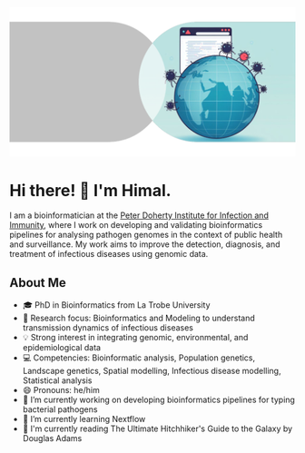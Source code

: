 <!--
**himal2007/himal2007** is a ✨ _special_ ✨ repository because its `README.md` (this file) appears on your GitHub profile.

Here are some ideas to get you started:

- 🔭 I’m currently working on ...
- 🌱 I’m currently learning ...
- 👯 I’m looking to collaborate on ...
- 🤔 I’m looking for help with ...
- 💬 Ask me about ...
- 📫 How to reach me: ...
- 😄 Pronouns: ...
- ⚡ Fun fact: ...
-->

![Photo](bioinf-publichealth.png)

# Hi there! 👋 I'm Himal.

I am a bioinformatician at the [Peter Doherty Institute for Infection and Immunity](https://www.doherty.edu.au/), where I work on developing and validating bioinformatics pipelines for analysing pathogen genomes in the context of public health and surveillance. My work aims to improve the detection, diagnosis, and treatment of infectious diseases using genomic data.

## About Me

- 🎓 PhD in Bioinformatics from La Trobe University
- 🧬 Research focus: Bioinformatics and Modeling to understand transmission dynamics of infectious diseases
- 💡 Strong interest in integrating genomic, environmental, and epidemiological data
- 💻 Competencies: Bioinformatic analysis, Population genetics, Landscape genetics, Spatial modelling, Infectious disease modelling, Statistical analysis
- 😄 Pronouns: he/him
- 🔭 I’m currently working on developing bioinformatics pipelines for typing bacterial pathogens
- 🌱 I’m currently learning Nextflow
- 📖 I'm currently reading The Ultimate Hitchhiker's Guide to the Galaxy by Douglas Adams


<!-- ### Here’s some stats on my GitHub repos

<p align="center">
<img src="https://github-readme-stats.vercel.app/api?username=himal2007&count_private=true&show_icons=true&theme=transparent&hide_title=True">
<img src="https://github-readme-stats.vercel.app/api/top-langs/?username=himal2007&theme=transparent&layout=compact">
</p>

*Courtesy of <https://github.com/anuraghazra/github-readme-stats>* -->